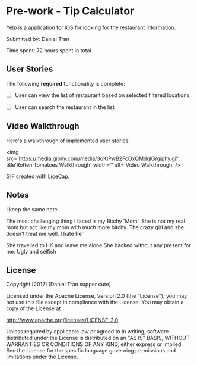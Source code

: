 # Pre-work - Tip Calculator

Yelp is a application for iOS for looking for the restaurant information.

Submitted by: Daniel Tran

Time spent: 72 hours spent in total

## User Stories

The following **required** functionality is complete:

* [ ] User can view the list of restaurant based on selected filtered locations
* [ ] User can search the restaurant in the list


## Video Walkthrough 

Here's a walkthrough of implemented user stories:

<img src='https://media.giphy.com/media/3oKIPwB2FcOxQMdqlG/giphy.gif' title’Rotten Tomatoes Walkthrough' width='' alt='Video Walkthrough' />

GIF created with [LiceCap](http://www.cockos.com/licecap/).

## Notes

I keep the same note 

The most challenging thing I faced is my Bitchy 'Mom'. She is not my real mom but act like my mom with much more bitchy. The crazy girl and she doesn't treat me well. I hate her 

She travelled to HK and leave me alone
She backed without any present for me. Ugly and selfish

## License

Copyright [2017] [Daniel Tran supper cute]

Licensed under the Apache License, Version 2.0 (the "License");
you may not use this file except in compliance with the License.
You may obtain a copy of the License at

http://www.apache.org/licenses/LICENSE-2.0

Unless required by applicable law or agreed to in writing, software
distributed under the License is distributed on an "AS IS" BASIS,
WITHOUT WARRANTIES OR CONDITIONS OF ANY KIND, either express or implied.
See the License for the specific language governing permissions and
limitations under the License.

